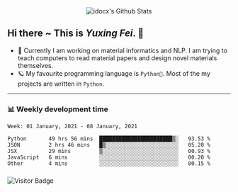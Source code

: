 <div align="center">
    <img align="center" src="https://github-readme-stats.vercel.app/api?username=idocx&show_icons=true&hide_border=true" alt="idocx's Github Stats"></img>
</div>

## Hi there ~ This is *Yuxing Fei*. ‍👋

- 🚀 Currently I am working on material informatics and NLP. I am trying to teach computers to read material papers and design novel materials themselves.
- 🪐 My favourite programming language is `Python🐍`. Most of the my projects are written in `Python`.

---

### 📊 Weekly development time
<!--START_SECTION:waka-->
```text
Week: 01 January, 2021 - 08 January, 2021

Python       49 hrs 56 mins  ███████████████████████▒░   93.53 % 
JSON         2 hrs 46 mins   █▒░░░░░░░░░░░░░░░░░░░░░░░   05.20 % 
JSX          29 mins         ▒░░░░░░░░░░░░░░░░░░░░░░░░   00.93 % 
JavaScript   6 mins          ░░░░░░░░░░░░░░░░░░░░░░░░░   00.20 % 
Other        4 mins          ░░░░░░░░░░░░░░░░░░░░░░░░░   00.15 % 
```
<!--END_SECTION:waka-->

### 

![Visitor Badge](https://visitor-badge.laobi.icu/badge?page_id=idocx.idocx)